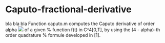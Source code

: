 # Caputo-fractional-derivative
bla bla bla
Function caputo.m computes the Caputo derivative of order alpha <img src="https://render.githubusercontent.com/render/math?math=(0<\alpha<1)"> of a given  % function f(t) in C^4[0,T], by using the (4 - alpha)-th order quadrature  % formule developed in [1].

